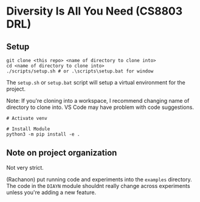 # Diversity Is All You Need (CS8803 DRL)

## Setup
```
git clone <this repo> <name of directory to clone into>
cd <name of directory to clone into>
./scripts/setup.sh # or .\scripts\setup.bat for window
```

The `setup.sh` or `setup.bat` script will setup a virtual environment for the project.

Note: If you're cloning into a workspace, I recommend changing name of directory to clone into. VS Code may have problem with code suggestions.

```
# Activate venv

# Install Module
python3 -m pip install -e .
```

## Note on project organization
Not very strict.

(Rachanon) put running code and experiments into the `examples` directory. The code in the `DIAYN` module shouldnt really change across experiments unless you're adding a new feature.
